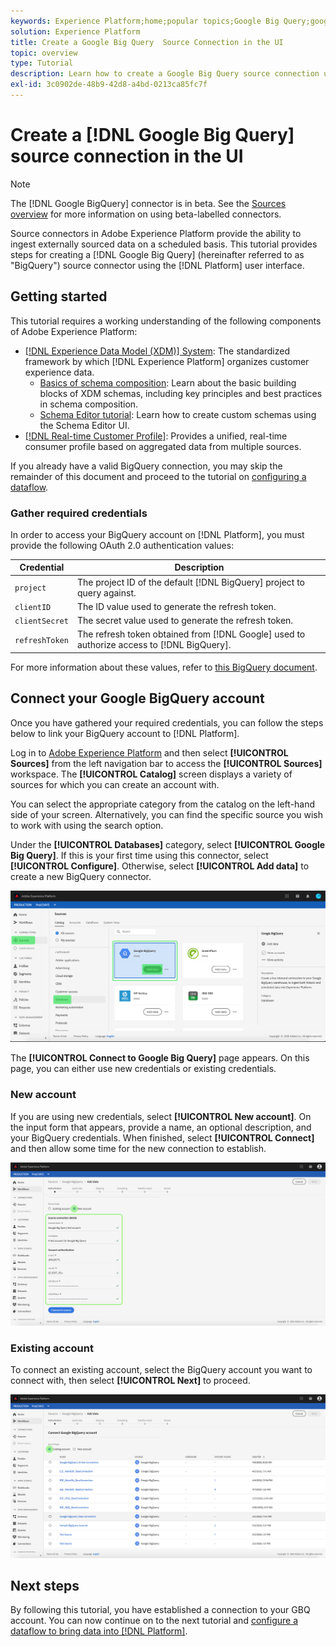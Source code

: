 ```yaml
---
keywords: Experience Platform;home;popular topics;Google Big Query;google big query;GBQ;gbq
solution: Experience Platform
title: Create a Google Big Query  Source Connection in the UI
topic: overview
type: Tutorial
description: Learn how to create a Google Big Query source connection using the Adobe Experience Platform UI.
exl-id: 3c0902de-48b9-42d8-a4bd-0213ca85fc7f
---
```

# Create a [!DNL Google Big Query] source connection in the UI

>[!NOTE]
>
> The [!DNL Google BigQuery] connector is in beta. See the [Sources overview](../../../../home.md#terms-and-conditions) for more information on using beta-labelled connectors.

Source connectors in Adobe Experience Platform provide the ability to ingest externally sourced data on a scheduled basis. This tutorial provides steps for creating a [!DNL Google Big Query] (hereinafter referred to as "BigQuery") source connector using the [!DNL Platform] user interface.

## Getting started

This tutorial requires a working understanding of the following components of Adobe Experience Platform:

*   [[!DNL Experience Data Model (XDM)] System](../../../../../xdm/home.md): The standardized framework by which [!DNL Experience Platform] organizes customer experience data.
    *   [Basics of schema composition](../../../../../xdm/schema/composition.md): Learn about the basic building blocks of XDM schemas, including key principles and best practices in schema composition.
    *   [Schema Editor tutorial](../../../../../xdm/tutorials/create-schema-ui.md): Learn how to create custom schemas using the Schema Editor UI.
*   [[!DNL Real-time Customer Profile]](../../../../../profile/home.md): Provides a unified, real-time consumer profile based on aggregated data from multiple sources.

If you already have a valid BigQuery connection, you may skip the remainder of this document and proceed to the tutorial on [configuring a dataflow](../../dataflow/databases.md).

### Gather required credentials

In order to access your BigQuery account on [!DNL Platform], you must provide the following OAuth 2.0 authentication values:

| Credential | Description |
| ---------- | ----------- |
| `project` | The project ID of the default [!DNL BigQuery] project to query against. |
| `clientID` | The ID value used to generate the refresh token. |
| `clientSecret` | The secret value used to generate the refresh token. |
| `refreshToken` | The refresh token obtained from [!DNL Google] used to authorize access to [!DNL BigQuery]. |

For more information about these values, refer to [this BigQuery document](https://cloud.google.com/storage/docs/json_api/v1/how-tos/authorizing).

## Connect your Google BigQuery account

Once you have gathered your required credentials, you can follow the steps below  to link your BigQuery account to [!DNL Platform].

Log in to [Adobe Experience Platform](https://platform.adobe.com) and then select **[!UICONTROL Sources]** from the left navigation bar to access the **[!UICONTROL Sources]** workspace. The **[!UICONTROL Catalog]** screen displays a variety of sources for which you can create an account with.

You can select the appropriate category from the catalog on the left-hand side of your screen. Alternatively, you can find the specific source you wish to work with using the search option.

Under the **[!UICONTROL Databases]** category, select **[!UICONTROL Google Big Query]**. If this is your first time using this connector, select **[!UICONTROL Configure]**. Otherwise, select **[!UICONTROL Add data]** to create a new BigQuery connector. 

![](../../../../images/tutorials/create/google-big-query/catalog.png)

The **[!UICONTROL Connect to Google Big Query]** page appears. On this page, you can either use new credentials or existing credentials.

### New account

If you are using new credentials, select **[!UICONTROL New account]**. On the input form that appears, provide a name, an optional description, and your BigQuery credentials. When finished, select **[!UICONTROL Connect]** and then allow some time for the new connection to establish.

![](../../../../images/tutorials/create/google-big-query/new.png)

### Existing account

To connect an existing account, select the BigQuery account you want to connect with, then select **[!UICONTROL Next]** to proceed.

![](../../../../images/tutorials/create/google-big-query/existing.png)

## Next steps

By following this tutorial, you have established a connection to your GBQ account. You can now continue on to the next tutorial and [configure a dataflow to bring data into [!DNL Platform]](../../dataflow/databases.md).
